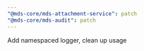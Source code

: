 ```yaml
---
"@mds-core/mds-attachment-service": patch
"@mds-core/mds-audit": patch
---
```


Add namespaced logger, clean up usage
